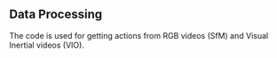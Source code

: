 ## Data Processing

The code is used for getting actions from RGB videos (SfM) and Visual Inertial videos (VIO). 